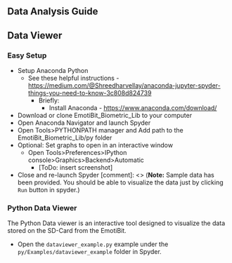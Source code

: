 ## Data Analysis Guide
## Data Viewer
### Easy Setup
* Setup Anaconda Python
  * See these helpful instructions - https://medium.com/@Shreedharvellay/anaconda-jupyter-spyder-things-you-need-to-know-3c808d824739
    * Briefly:
      * Install Anaconda - https://www.anaconda.com/download/
* Download or clone EmotiBit_Biometric_Lib to your computer
* Open Anaconda Navigator and launch Spyder
* Open Tools>PYTHONPATH manager and Add path to the EmotiBit_Biometric_Lib/py folder
* Optional: Set graphs to open in an interactive window
  * Open Tools>Preferences>IPython console>Graphics>Backend>Automatic
    * [ToDo: insert screenshot]
* Close and re-launch Spyder
[comment]: <> (**Note:** Sample data has been provided. You should be able to visualize the data just by clicking `Run` button in spyder.)

### Python Data Viewer
The Python Data viewer is an interactive tool designed to visualize the data stored on the SD-Card from the EmotiBit.
 - Open the `dataviewer_example.py` example under the `py/Examples/dataviewer_example` folder in Spyder.